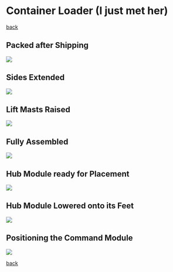 # Container Loader (I just met her)

[back](../README.md)

## Packed after Shipping
![](./container-loader_1.png)

## Sides Extended
![](./container-loader_2.png)

## Lift Masts Raised
![](./container-loader_3.png)

## Fully Assembled
![](./container-loader_4.png)

## Hub Module ready for Placement
![](./container-loader_5.png)

## Hub Module Lowered onto its Feet
![](./container-loader_6.png)

## Positioning the Command Module
![](./container-loader_7.png)

[back](../README.md)
